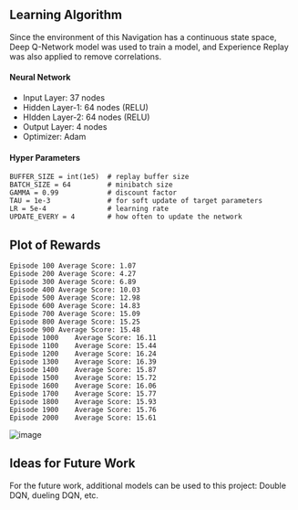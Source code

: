 ## Learning Algorithm

Since the environment of this Navigation has a continuous state space, Deep Q-Network model was used to train a model, and Experience Replay was also applied to remove correlations.

#### Neural Network

- Input Layer: 37 nodes
- Hidden Layer-1: 64 nodes (RELU)
- HIdden Layer-2: 64 nodes (RELU)
- Output Layer: 4 nodes
- Optimizer: Adam

#### Hyper Parameters

```
BUFFER_SIZE = int(1e5)  # replay buffer size
BATCH_SIZE = 64         # minibatch size
GAMMA = 0.99            # discount factor
TAU = 1e-3              # for soft update of target parameters
LR = 5e-4               # learning rate 
UPDATE_EVERY = 4        # how often to update the network
```

## Plot of Rewards

```
Episode 100	Average Score: 1.07
Episode 200	Average Score: 4.27
Episode 300	Average Score: 6.89
Episode 400	Average Score: 10.03
Episode 500	Average Score: 12.98
Episode 600	Average Score: 14.83
Episode 700	Average Score: 15.09
Episode 800	Average Score: 15.25
Episode 900	Average Score: 15.48
Episode 1000	Average Score: 16.11
Episode 1100	Average Score: 15.44
Episode 1200	Average Score: 16.24
Episode 1300	Average Score: 16.39
Episode 1400	Average Score: 15.87
Episode 1500	Average Score: 15.72
Episode 1600	Average Score: 16.06
Episode 1700	Average Score: 15.77
Episode 1800	Average Score: 15.93
Episode 1900	Average Score: 15.76
Episode 2000	Average Score: 15.61
```

![image](/Users/donghees/Desktop/plot.png)

## Ideas for Future Work

For the future work, additional models can be used to this project: Double DQN, dueling DQN, etc. 